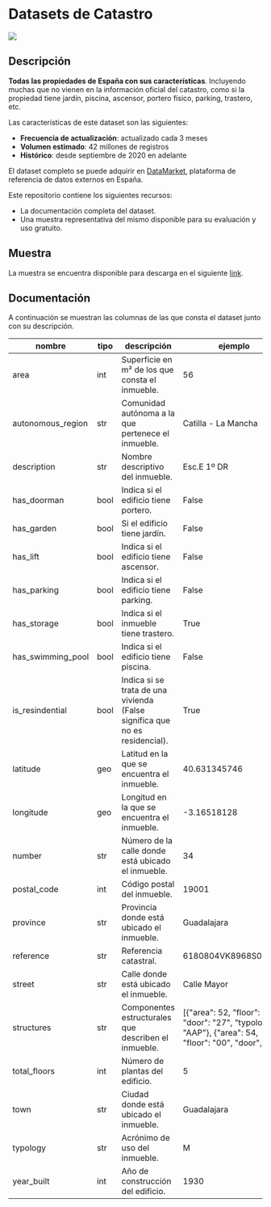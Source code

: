 # Datasets de Catastro

<a href="https://datamarket.es">
  <img src="https://datamarket.es/media/banners/catastro-banner.png">
</a>

## Descripción

__Todas las propiedades de España con sus características__. Incluyendo muchas que no vienen en la información oficial del catastro, como si la propiedad tiene jardín, piscina, ascensor, portero físico, parking, trastero, etc.

Las características de este dataset son las siguientes:

* __Frecuencia de actualización__: actualizado cada 3 meses
* __Volumen estimado__: 42 millones de registros
* __Histórico__: desde septiembre de 2020 en adelante

El dataset completo se puede adquirir en [DataMarket](https://datamarket.es/#catastro-dataset), plataforma de referencia de datos externos en España. 

Este repositorio contiene los siguientes recursos:

* La documentación completa del dataset.
* Una muestra representativa del mismo disponible para su evaluación y uso gratuito.

## Muestra

La muestra se encuentra disponible para descarga en el siguiente [link](https://github.com/Data-Market/catastro/blob/main/catastro-enriquecido-sample.csv).

## Documentación

A continuación se muestran las columnas de las que consta el dataset junto con su descripción.

| nombre | tipo | descripción | ejemplo |
|--------|------|-------------|---------|
| area | int | Superficie en m² de los que consta el inmueble. | 56 |
| autonomous_region | str | Comunidad autónoma a la que pertenece el inmueble. | Catilla - La Mancha |
| description | str | Nombre descriptivo del inmueble. | Esc.E 1º DR |
| has_doorman | bool | Indica si el edificio tiene portero. | False |
| has_garden | bool | Si el edificio tiene jardín. | False |
| has_lift | bool | Indica si el edificio tiene ascensor. | False |
| has_parking | bool | Indica si el edificio tiene parking. | False |
| has_storage | bool | Indica si el inmueble tiene trastero. | True |
| has_swimming_pool | bool | Indica si el edificio tiene piscina. | False |
| is_resindential | bool | Indica si se trata de una vivienda (False significa que no es residencial). | True |
| latitude | geo | Latitud en la que se encuentra el inmueble. | 40.631345746 |
| longitude | geo | Longitud en la que se encuentra el inmueble. | -3.16518128 |
| number | str | Número de la calle donde está ubicado el inmueble. | 34 |
| postal_code | int | Código postal del inmueble. | 19001 |
| province | str | Provincia donde está ubicado el inmueble. | Guadalajara |
| reference | str | Referencia catastral. | 6180804VK8968S0004IY |
| street | str | Calle donde está ubicado el inmueble. | Calle Mayor |
| structures | str | Componentes estructurales que describen el inmueble. | [{"area": 52, "floor": "SM", "door": "27", "typology": "AAP"}, {"area": 54, "floor": "00", "door",...] |
| total_floors | int | Número de plantas del edificio. | 5 |
| town | str | Ciudad donde está ubicado el inmueble. | Guadalajara |
| typology | str | Acrónimo de uso del inmueble. | M |
| year_built | int | Año de construcción del edificio. | 1930 |
